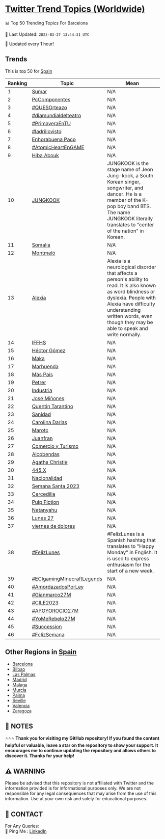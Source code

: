 [Twitter Trend Topics (Worldwide)](https://github.com/ErcinDedeoglu/Twitter-Trend-Topics)
==========


📊 Top 50 Trending Topics For Barcelona

📆 Last Updated: `2023-03-27 13:44:31 UTC`

🔧 Updated every 1 hour!


## Trends

This is top 50 for [Spain](</Spain>)

| Ranking | Topic | Mean |
| ------- | ------------ | ------------ |
| 1 | [Sumar](http://twitter.com/search?q=Sumar) | N/A |
| 2 | [PcComponentes](http://twitter.com/search?q=PcComponentes) | N/A |
| 3 | [#QUESOrteazo](http://twitter.com/search?q=%23QUESOrteazo) | N/A |
| 4 | [#diamundialdelteatro](http://twitter.com/search?q=%23diamundialdelteatro) | N/A |
| 5 | [#PrimaveraEnTU](http://twitter.com/search?q=%23PrimaveraEnTU) | N/A |
| 6 | [#ladrillovisto](http://twitter.com/search?q=%23ladrillovisto) | N/A |
| 7 | [Enhorabuena Paco](http://twitter.com/search?q=Enhorabuena+Paco) | N/A |
| 8 | [#AtomicHeartEnGAME](http://twitter.com/search?q=%23AtomicHeartEnGAME) | N/A |
| 9 | [Hiba Abouk](http://twitter.com/search?q=Hiba+Abouk) | N/A |
| 10 | [JUNGKOOK](http://twitter.com/search?q=JUNGKOOK) | JUNGKOOK is the stage name of Jeon Jung-kook, a South Korean singer, songwriter, and dancer. He is a member of the K-pop boy band BTS. The name JUNGKOOK literally translates to "center of the nation" in Korean. |
| 11 | [Somalia](http://twitter.com/search?q=Somalia) | N/A |
| 12 | [Montmeló](http://twitter.com/search?q=Montmel%c3%b3) | N/A |
| 13 | [Alexia](http://twitter.com/search?q=Alexia) | Alexia is a neurological disorder that affects a person's ability to read. It is also known as word blindness or dyslexia. People with Alexia have difficulty understanding written words, even though they may be able to speak and write normally. |
| 14 | [IFFHS](http://twitter.com/search?q=IFFHS) | N/A |
| 15 | [Héctor Gómez](http://twitter.com/search?q=H%c3%a9ctor+G%c3%b3mez) | N/A |
| 16 | [Maka](http://twitter.com/search?q=Maka) | N/A |
| 17 | [Marhuenda](http://twitter.com/search?q=Marhuenda) | N/A |
| 18 | [Más País](http://twitter.com/search?q=M%c3%a1s+Pa%c3%ads) | N/A |
| 19 | [Petrer](http://twitter.com/search?q=Petrer) | N/A |
| 20 | [Industria](http://twitter.com/search?q=Industria) | N/A |
| 21 | [José Miñones](http://twitter.com/search?q=Jos%c3%a9+Mi%c3%b1ones) | N/A |
| 22 | [Quentin Tarantino](http://twitter.com/search?q=Quentin+Tarantino) | N/A |
| 23 | [Sanidad](http://twitter.com/search?q=Sanidad) | N/A |
| 24 | [Carolina Darias](http://twitter.com/search?q=Carolina+Darias) | N/A |
| 25 | [Maroto](http://twitter.com/search?q=Maroto) | N/A |
| 26 | [Juanfran](http://twitter.com/search?q=Juanfran) | N/A |
| 27 | [Comercio y Turismo](http://twitter.com/search?q=Comercio+y+Turismo) | N/A |
| 28 | [Alcobendas](http://twitter.com/search?q=Alcobendas) | N/A |
| 29 | [Agatha Christie](http://twitter.com/search?q=Agatha+Christie) | N/A |
| 30 | [445 X](http://twitter.com/search?q=445+X) | N/A |
| 31 | [Nacionalidad](http://twitter.com/search?q=Nacionalidad) | N/A |
| 32 | [Semana Santa 2023](http://twitter.com/search?q=Semana+Santa+2023) | N/A |
| 33 | [Cercedilla](http://twitter.com/search?q=Cercedilla) | N/A |
| 34 | [Pulp Fiction](http://twitter.com/search?q=Pulp+Fiction) | N/A |
| 35 | [Netanyahu](http://twitter.com/search?q=Netanyahu) | N/A |
| 36 | [Lunes 27](http://twitter.com/search?q=Lunes+27) | N/A |
| 37 | [viernes de dolores](http://twitter.com/search?q=viernes+de+dolores) | N/A |
| 38 | [#FelizLunes](http://twitter.com/search?q=%23FelizLunes) | #FelizLunes is a Spanish hashtag that translates to "Happy Monday" in English. It is used to express enthusiasm for the start of a new week. |
| 39 | [#ECIgamingMinecraftLegends](http://twitter.com/search?q=%23ECIgamingMinecraftLegends) | N/A |
| 40 | [#AmordazadosPorLey](http://twitter.com/search?q=%23AmordazadosPorLey) | N/A |
| 41 | [#Gianmarco27M](http://twitter.com/search?q=%23Gianmarco27M) | N/A |
| 42 | [#CILE2023](http://twitter.com/search?q=%23CILE2023) | N/A |
| 43 | [#APOYOROCIO27M](http://twitter.com/search?q=%23APOYOROCIO27M) | N/A |
| 44 | [#YoMeRebelo27M](http://twitter.com/search?q=%23YoMeRebelo27M) | N/A |
| 45 | [#Succession](http://twitter.com/search?q=%23Succession) | N/A |
| 46 | [#FelizSemana](http://twitter.com/search?q=%23FelizSemana) | N/A |



## Other Regions in [Spain](</Spain>)

* [Barcelona](</Spain/Barcelona.md>)
* [Bilbao](</Spain/Bilbao.md>)
* [Las Palmas](</Spain/Las Palmas.md>)
* [Madrid](</Spain/Madrid.md>)
* [Malaga](</Spain/Malaga.md>)
* [Murcia](</Spain/Murcia.md>)
* [Palma](</Spain/Palma.md>)
* [Seville](</Spain/Seville.md>)
* [Valencia](</Spain/Valencia.md>)
* [Zaragoza](</Spain/Zaragoza.md>)



## 📝 NOTES

⭐⭐⭐ **Thank you for visiting my GitHub repository! If you found the content helpful or valuable, leave a star on the repository to show your support. It encourages me to continue updating the repository and allows others to discover it. Thanks for your help!**


## ⚠️ WARNING

Please be advised that this repository is not affiliated with Twitter and the information provided is for informational purposes only. We are not responsible for any legal consequences that may arise from the use of this information. Use at your own risk and solely for educational purposes.


## 📨 CONTACT

 For Any Queries:  
            🏓 Ping Me : [LinkedIn](https://www.linkedin.com/in/ercindedeoglu/)
